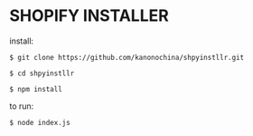 # SHOPIFY INSTALLER

install:

    $ git clone https://github.com/kanonochina/shpyinstllr.git

    $ cd shpyinstllr

    $ npm install

to run:

    $ node index.js